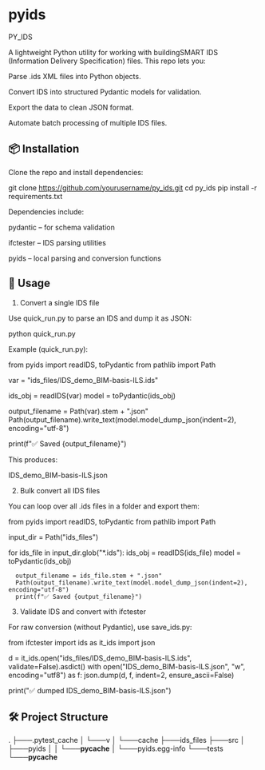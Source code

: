 # pyids

PY_IDS

A lightweight Python utility for working with buildingSMART IDS
 (Information Delivery Specification) files.
This repo lets you:

Parse .ids XML files into Python objects.

Convert IDS into structured Pydantic models for validation.

Export the data to clean JSON format.

Automate batch processing of multiple IDS files.

## 📦 Installation

 Clone the repo and install dependencies:
 
 git clone https://github.com/yourusername/py_ids.git
 cd py_ids
 pip install -r requirements.txt
 
 
 Dependencies include:
 
 pydantic
  – for schema validation
 
 ifctester
  – IDS parsing utilities
 
 pyids
  – local parsing and conversion functions

## 🚀 Usage
 1. Convert a single IDS file
 
  Use quick_run.py to parse an IDS and dump it as JSON:
  
  python quick_run.py
  
  
  Example (quick_run.py):
  
  from pyids import readIDS, toPydantic
  from pathlib import Path
  
  var = "ids_files/IDS_demo_BIM-basis-ILS.ids"
  
  ids_obj = readIDS(var)
  model = toPydantic(ids_obj)
  
  output_filename = Path(var).stem + ".json"
  Path(output_filename).write_text(model.model_dump_json(indent=2), encoding="utf-8")
  
  print(f"✅ Saved {output_filename}")
  
  
  This produces:
  
  IDS_demo_BIM-basis-ILS.json
  
 2. Bulk convert all IDS files
 
  You can loop over all .ids files in a folder and export them:
  
  from pyids import readIDS, toPydantic
  from pathlib import Path
  
  input_dir = Path("ids_files")
  
  for ids_file in input_dir.glob("*.ids"):
      ids_obj = readIDS(ids_file)
      model = toPydantic(ids_obj)
  
      output_filename = ids_file.stem + ".json"
      Path(output_filename).write_text(model.model_dump_json(indent=2), encoding="utf-8")
      print(f"✅ Saved {output_filename}")
  
 3. Validate IDS and convert with ifctester
 
  For raw conversion (without Pydantic), use save_ids.py:
  
  from ifctester import ids as it_ids
  import json
  
  d = it_ids.open("ids_files/IDS_demo_BIM-basis-ILS.ids", validate=False).asdict()
  with open("IDS_demo_BIM-basis-ILS.json", "w", encoding="utf8") as f:
      json.dump(d, f, indent=2, ensure_ascii=False)
  
  print("✅ dumped IDS_demo_BIM-basis-ILS.json")

## 🛠 Project Structure
 .
 ├───.pytest_cache
 │   └───v
 │       └───cache
 ├───ids_files
 ├───src
 │   ├───pyids
 │   │   └───__pycache__
 │   └───pyids.egg-info
 └───tests
     └───__pycache__
